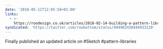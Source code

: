 ```yaml
---
date: '2018-05-11T12:05:58+01:00'
links:
  - >-
    https://roodesign.co.uk/articles/2018-02-14-building-a-pattern-library-in-sketch/
syndicated: 'https://twitter.com/roobottom/status/994902430444933120'
---
```

Finally published an updated article on #Sketch #pattern-libraries 
